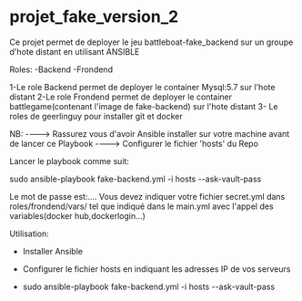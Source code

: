 # projet_fake_version_2

Ce projet permet de deployer  le jeu battleboat-fake_backend sur un groupe d'hote distant en utilisant ANSIBLE

Roles:
-Backend
-Frondend

1-Le role Backend permet de deployer le container Mysql:5.7 sur l'hote distant
2-Le role Frondend permet de deployer le container battlegame(contenant l'image de fake-backend) sur l'hote distant
3- Le roles de geerlinguy pour installer git et docker

NB: 
----> Rassurez vous d'avoir Ansible installer sur votre machine avant de lancer ce Playbook
----> Configurer le fichier 'hosts' du Repo

Lancer le playbook comme suit:

sudo ansible-playbook fake-backend.yml -i hosts --ask-vault-pass

Le mot de passe est:....
Vous devez indiquer votre fichier secret.yml dans roles/frondend/vars/ tel que indiqué dans le main.yml avec l'appel des variables(docker
hub,dockerlogin...)


Utilisation:

* Installer Ansible

* Configurer le fichier hosts en indiquant les adresses IP de vos serveurs

* sudo ansible-playbook fake-backend.yml -i hosts --ask-vault-pass
